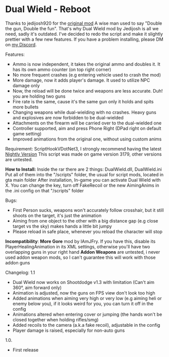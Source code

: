 # Dual Wield - Reboot

Thanks to jedijosh920 for the <a href="https://www.gta5-mods.com/scripts/dual-wield">original mod</a> 
A wise man used to say "Double the gun, Double the fun". That's why Dual Wield mod by Jedijosh is all we need, sadly it's outdated. I've decided to redo the script and make it slightly prettier with a few new features. 
If you have a problem installing, please DM on <a href="https://www.discordapp.com/users/305676220983541760">my Discord</a>.

Features:
<ul type="square">
<li>Ammo is now independent, it takes the original ammo and doubles it. It has its own ammo counter (on top right corner)</li>
<li>No more frequent crashes (e.g entering vehicle used to crash the mod)</li>
<li>More damage, now it adds player's damage. It used to utilize NPC damage only</li>
<li>Now, the reload will be done twice and weapons are less accurate. Duh! you are holding two guns</li>
<li>Fire rate is the same, cause it's the same gun only it holds and spits more bullets</li>
<li>Changing weapons while dual-wielding with no crashes. Heavy guns and explosives are now forbidden to be dual-wielded</li>
<li>Attachments on the firearm will be carried over to the dual-wielded one</li>
<li>Controller supported, aim and press Phone Right (DPad right on default game setting)</li>
<li>Improved animations from the original one, without using custom anims</li></ul>
Requirement:
ScriptHookVDotNet3, I strongly recommend having the latest <a href="https://github.com/scripthookvdotnet/scripthookvdotnet-nightly">Nightly Version</a>
This script was made on game version 3179, other versions are untested.

<b>How to Install:</b>
Inside the rar there are 2 things: DualWield.dll, DualWield.ini 
Put all of them into the "/scripts" folder, the usual for script mods, located in gta main folder
After installation, In-game you can activate Dual Wield with X. You can change the key, turn off FakeRecoil or the new AimingAnims in the .ini config on that "/scripts" folder

Bugs: 
<ul>
<li>First Person sucks, weapons won't accurately follow crosshair, but it still shoots on the target, it's just the animation</li>
<li>Aiming from one object to the other with a big distance gap (e.g close target vs the sky) makes hands a little bit jumpy</li>
<li>Please reload in safe place, whenever you reload the character will stop</ul><b>Incompatibility</b>: 
<b>More Gore</b> mod by IAmJFry.  If you have this, disable its PlayerHealingAnimation in its XML settings, otherwise you'll have two overlapping guns in your right hand
<b>Addon Weapons</b> are untested, i never used addon weapon mods, so I can't guarantee this will work with those addon guns

Changelog:
1.1
<ul type="disc">
<li>Dual Wield now works on Shootdodge v1.3 with limitation (Can't aim 360°, aim forward only)</li>
<li>Animation is adjusted, now the guns on FPS view don't look too high</li>
<li>Added animations when aiming very high or very low (e.g aiming heli or enemy below you), if it looks weird for you, you can turn it off in the config</li><li>Animations altered when entering cover or jumping (the hands won't be closed together when holding rifles/smg)</li>
<li>Added recoils to the camera (a.k.a fake recoil), adjustable in the config</li>
<li>Player damage is raised, especially for non-auto guns</ul>1.0.
<ul type="disc">
<li>First release</li></ul>
